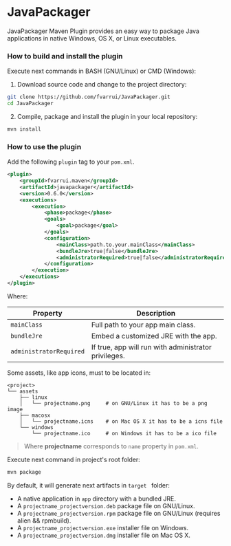 # JavaPackager
JavaPackager Maven Plugin provides an easy way to package Java applications in native Windows, OS X, or Linux executables.

### How to build and install the plugin

Execute next commands in BASH (GNU/Linux) or CMD (Windows):

1. Download source code and change to the project directory:

```bash
git clone https://github.com/fvarrui/JavaPackager.git
cd JavaPackager
```

2. Compile, package and install the plugin in your local repository:

```bash
mvn install
```

### How to use the plugin

Add the following `plugin` tag to your `pom.xml`.

```xml
<plugin>
    <groupId>fvarrui.maven</groupId>
    <artifactId>javapackager</artifactId>
    <version>0.6.0</version>
    <executions>
        <execution>
            <phase>package</phase>
            <goals>
                <goal>package</goal>
            </goals>
            <configuration>
                <mainClass>path.to.your.mainClass</mainClass>
                <bundleJre>true|false</bundleJre>
                <administratorRequired>true|false</administratorRequired>
            </configuration>
        </execution>
    </executions>
</plugin>
```

Where:

| Property                | Description                                          |
| ----------------------- | ---------------------------------------------------- |
| `mainClass`             | Full path to your app main class.                    |
| `bundleJre`             | Embed a customized JRE with the app.                 |
| `administratorRequired` | If true, app will run with administrator privileges. |

Some assets, like app icons, must to be located in:

```
<project>
└── assets
	├── linux
	│   └── projectname.png		# on GNU/Linux it has to be a png image
	├── macosx
	│   └── projectname.icns	# on Mac OS X it has to be a icns file
	└── windows
	    └── projectname.ico		# on Windows it has to be a ico file
```

>  Where **projectname** corresponds to `name` property in `pom.xml`.

Execute next command in project's root folder:

```bash
mvn package
```

By default, it will generate next artifacts in `target ` folder:

- A native application in `app` directory with a bundled JRE.
- A `projectname_projectversion.deb` package file on GNU/Linux. 
- A `projectname_projectversion.rpm` package file on GNU/Linux (requires alien && rpmbuild).
- A `projectname_projectversion.exe` installer file on Windows.
- A `projectname_projectversion.dmg` installer file on Mac OS X.
